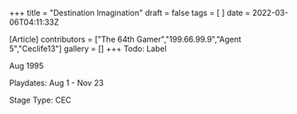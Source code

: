+++
title = "Destination Imagination"
draft = false
tags = [ ]
date = 2022-03-06T04:11:33Z

[Article]
contributors = ["The 64th Gamer","199.66.99.9","Agent 5","Ceclife13"]
gallery = []
+++
Todo: Label


Aug 1995

Playdates: Aug 1 - Nov 23

Stage Type: CEC